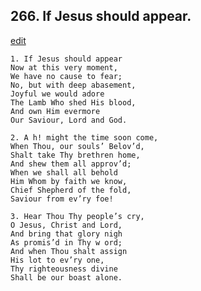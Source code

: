 
## 266.  If Jesus should appear.
[edit](https://docs.google.com/document/d/1kpxjJXLBdsI9hbhsvRAGk6z-MXr839ZD/edit?mode=html)



    1. If Jesus should appear
    Now at this very moment,
    We have no cause to fear;
    No, but with deep abasement, 
    Joyful we would adore 
    The Lamb Who shed His blood, 
    And own Him evermore 
    Our Saviour, Lord and God.

    2. A h! might the time soon come,
    When Thou, our souls’ Belov’d, 
    Shalt take Thy brethren home,
    And shew them all approv’d; 
    When we shall all behold 
    Him Whom by faith we know, 
    Chief Shepherd of the fold,
    Saviour from ev’ry foe!

    3. Hear Thou Thy people’s cry,
    O Jesus, Christ and Lord,
    And bring that glory nigh 
    As promis’d in Thy w ord;
    And when Thou shalt assign 
    His lot to ev’ry one,
    Thy righteousness divine 
    Shall be our boast alone.
